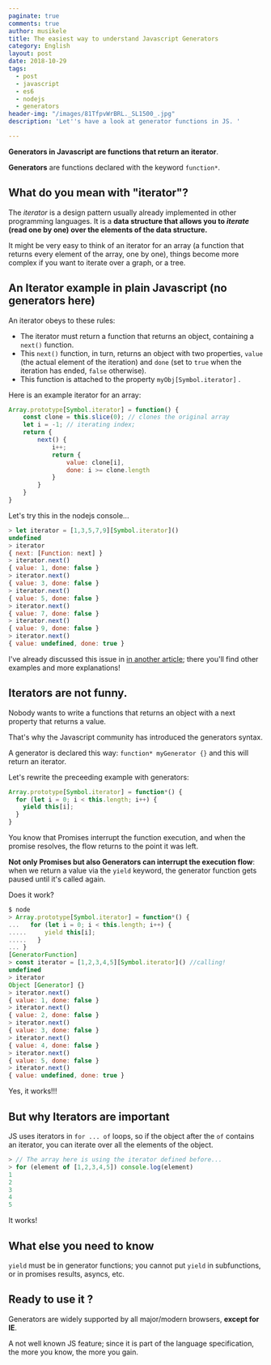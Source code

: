 ```yaml
---
paginate: true
comments: true
author: musikele
title: The easiest way to understand Javascript Generators
category: English
layout: post
date: 2018-10-29
tags:
  - post
  - javascript
  - es6
  - nodejs
  - generators
header-img: "/images/81TfpvWrBRL._SL1500_.jpg"
description: 'Let''s have a look at generator functions in JS. '

---
```

**Generators in Javascript are functions that return an iterator**.

**Generators** are functions declared with the keyword `function*`.

## What do you mean with "iterator"?

The _iterator_ is a design pattern usually already implemented in other programming languages. It is a **data structure that allows you to _iterate_ (read one by one) over the elements of the data structure.**

It might be very easy to think of an iterator for an array (a function that returns every element of the array, one by one), things become more complex if you want to iterate over a graph, or a tree. 

## An Iterator example in plain Javascript (no generators here) 

An iterator obeys to these rules:

* The iterator must return a function that returns an object, containing a `next()` function.
* This `next()` function, in turn, returns an object with two properties, `value` (the actual element of the iteration) and `done` (set to `true` when the iteration has ended, `false` otherwise).
* This function is attached to the property `myObj[Symbol.iterator]` .

Here is an example iterator for an array:

```javascript
Array.prototype[Symbol.iterator] = function() {
	const clone = this.slice(0); // clones the original array
    let i = -1; // iterating index; 
  	return {
    	next() {
        	i++;
        	return {
            	value: clone[i],
            	done: i >= clone.length
            }
        }
    }
}
```

Let's try this in the nodejs console...

```javascript
> let iterator = [1,3,5,7,9][Symbol.iterator]()
undefined
> iterator
{ next: [Function: next] }
> iterator.next()
{ value: 1, done: false }
> iterator.next()
{ value: 3, done: false }
> iterator.next()
{ value: 5, done: false }
> iterator.next()
{ value: 7, done: false }
> iterator.next()
{ value: 9, done: false }
> iterator.next()
{ value: undefined, done: true }
```

I've already discussed this issue in [in another article](https://michelenasti.com/2018/09/04/symbols-iterators-in-javascript.html "Symbols & Iterators in Javascript "); there you'll find other examples and more explanations!

## Iterators are not funny.

Nobody wants to write a functions that returns an object with a next property that returns a value.

That's why the Javascript community has introduced the generators syntax.

A generator is declared this way: `function* myGenerator {}` and this will return an iterator.

Let's rewrite the preceeding example with generators:

```javascript
Array.prototype[Symbol.iterator] = function*() {
  for (let i = 0; i < this.length; i++) {
    yield this[i];
  }
}
```

You know that Promises interrupt the function execution, and when the promise resolves, the flow returns to the point it was left.

**Not only Promises but also Generators can interrupt the execution flow**: when we return a value via the  `yield` keyword, the generator function gets paused until it's called again.

Does it work? 

```javascript
$ node  
> Array.prototype[Symbol.iterator] = function*() {
...   for (let i = 0; i < this.length; i++) {
.....     yield this[i];
.....   }
... }
[GeneratorFunction]
> const iterator = [1,2,3,4,5][Symbol.iterator]() //calling!
undefined
> iterator
Object [Generator] {}
> iterator.next()
{ value: 1, done: false }
> iterator.next()
{ value: 2, done: false }
> iterator.next()
{ value: 3, done: false }
> iterator.next()
{ value: 4, done: false }
> iterator.next()
{ value: 5, done: false }
> iterator.next()
{ value: undefined, done: true }
```

Yes, it works!!!

## But why Iterators are important

JS uses iterators in `for ... of` loops, so if the object after the `of` contains an iterator, you can iterate over all the elements of the object.

```javascript
> // The array here is using the iterator defined before...
> for (element of [1,2,3,4,5]) console.log(element)
1
2
3
4
5
```

It works!

## What else you need to know

`yield` must be in generator functions; you cannot put `yield` in  subfunctions, or in promises results, asyncs, etc.

## Ready to use it ?

Generators are widely supported by all major/modern browsers, **except for IE**.

A not well known JS feature; since it is part of the language specification, the more you know, the more you gain.
